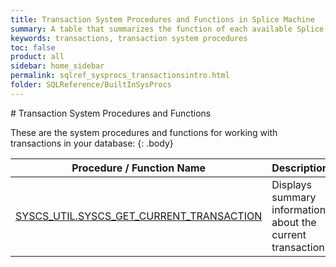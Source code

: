 ```yaml
---
title: Transaction System Procedures and Functions in Splice Machine
summary: A table that summarizes the function of each available Splice Machine built-in system procedure for working with transactions.
keywords: transactions, transaction system procedures
toc: false
product: all
sidebar: home_sidebar
permalink: sqlref_sysprocs_transactionsintro.html
folder: SQLReference/BuiltInSysProcs
---
```

<section>
<div class="TopicContent" data-swiftype-index="true" markdown="1">
# Transaction System Procedures and Functions

These are the system procedures and functions for working with
transactions in your database:
{: .body}

<table summary="Summary of Splice Machine system procedures and functions for working with transactions">
                <col />
                <col />
                <thead>
                    <tr>
                        <th>Procedure / Function Name</th>
                        <th>Description</th>
                    </tr>
                </thead>
                <tbody>
                    <tr>
                        <td class="CodeFont"><a href="sqlref_sysprocs_getcurrenttransaction.html">SYSCS_UTIL.SYSCS_GET_CURRENT_TRANSACTION</a>
                        </td>
                        <td>Displays summary information about the current transaction.</td>
                    </tr>
                </tbody>
            </table>
</div>
</section>

